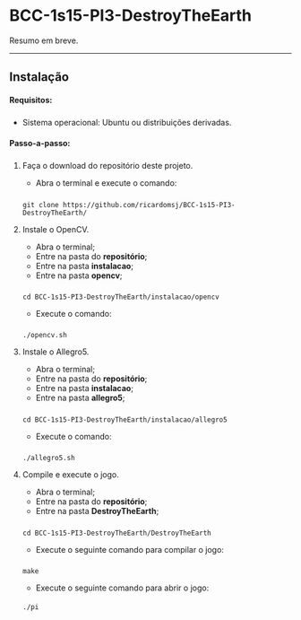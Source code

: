 <h1 id="bcc-1s15-pi3-destroytheearth">BCC-1s15-PI3-DestroyTheEarth</h1>
<p>Resumo em breve.</p>
<hr />
<h2 id="instalacao">Instalação</h2>
<h4 id="requisitos">Requisitos:</h4>
<h5></h5>
<ul>
<li>Sistema operacional: Ubuntu ou distribuições derivadas.</li>
</ul>
<h4 id="passo-a-passo">Passo-a-passo:</h4>
<h5></h5>
<ol>
<li>
<p>Faça o download do repositório deste projeto.</p>
<ul>
<li>Abra o terminal e execute o comando:</li>
</ul>
<h5></h5>
<pre><code>git clone https://github.com/ricardomsj/BCC-1s15-PI3-DestroyTheEarth/
</code></pre>
</li>
<li>
<p>Instale o OpenCV.</p>
<ul>
<li>Abra o terminal;</li>
<li>Entre na pasta do <strong>repositório</strong>;</li>
<li>Entre na pasta <strong>instalacao</strong>;</li>
<li>Entre na pasta <strong>opencv</strong>;</li>
</ul>
<h5></h5>
<pre><code>cd BCC-1s15-PI3-DestroyTheEarth/instalacao/opencv
</code></pre>
<ul>
<li>Execute o comando:</li>
</ul>
<h5></h5>
<pre><code>./opencv.sh
</code></pre>
</li>
<li>
<p>Instale o Allegro5.</p>
<ul>
<li>Abra o terminal;</li>
<li>Entre na pasta do <strong>repositório</strong>;</li>
<li>Entre na pasta <strong>instalacao</strong>;</li>
<li>Entre na pasta <strong>allegro5</strong>;</li>
</ul>
<h5></h5>
<pre><code>cd BCC-1s15-PI3-DestroyTheEarth/instalacao/allegro5
</code></pre>
<ul>
<li>Execute o comando:</li>
</ul>
<h5></h5>
<pre><code>./allegro5.sh
</code></pre>
</li>
<li>
<p>Compile e execute o jogo.</p>
<ul>
<li>Abra o terminal;</li>
<li>Entre na pasta do <strong>repositório</strong>;</li>
<li>Entre na pasta <strong>DestroyTheEarth</strong>;</li>
</ul>
<h5></h5>
<pre><code>cd BCC-1s15-PI3-DestroyTheEarth/DestroyTheEarth
</code></pre>
<ul>
<li>Execute o seguinte comando para compilar o jogo:</li>
</ul>
<h5></h5>
<pre><code>make
</code></pre>
<ul>
<li>Execute o seguinte comando para abrir o jogo:</li>
</ul>
<h4></h4>
<pre><code>./pi
</code></pre>
</li>
</ol>

